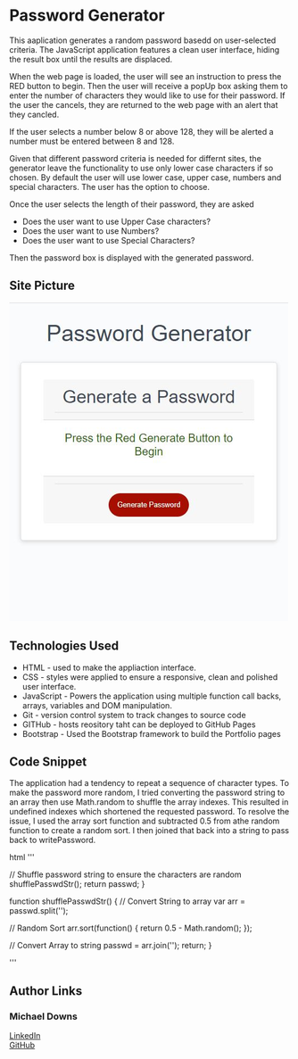 # Password Generator
This aaplication generates a random password basedd on user-selected criteria. The JavaScript application features a clean user interface, hiding the result box until the results are displaced.

When the web page is loaded, the user will see an instruction to press the RED button to begin.
Then the user will receive a popUp box asking them to enter the number of characters they would like to use for their password.  If the user the cancels, they are returned to the web page with an alert that they cancled.

If the user selects a number below 8 or above 128, they will be alerted a number must be entered between 8 and 128.

Given that different password criteria is needed for differnt sites, the generator leave the functionality to use only lower case characters if so chosen.  By default the user will use lower case, upper case, numbers and special characters.  The user has the option to choose.

Once the user selects the length of their password, they are asked
- Does the user want to use Upper Case characters?
- Does the user want to use Numbers?
- Does the user want to use Special Characters?

Then the password box is displayed with the generated password.


## Site Picture

![Site](screen-shot.jpg) 


## Technologies Used
- HTML - used to make the appliaction interface.
- CSS - styles were applied to ensure a responsive, clean and polished user interface.
- JavaScript - Powers the application using multiple function call backs, arrays, variables and DOM manipulation.
- Git - version control system to track changes to source code
- GITHub - hosts reository taht can be deployed to GitHub Pages
- Bootstrap - Used the Bootstrap framework to build the Portfolio pages


## Code Snippet
The application had a tendency to repeat a sequence of character types.  To make the password more random, I tried converting the password string to an array then use Math.random to shuffle the array indexes.  This resulted in undefined indexes which shortened the requested password.  To resolve the issue, I used the array sort function and subtracted 0.5 from athe random function to create a random sort.  I then joined that back into a string to pass back to writePassword.

html
'''
  
  // Shuffle password string to ensure the characters are random
  shufflePasswdStr();
  return passwd;
}

function shufflePasswdStr() {
  // Convert String to array
  var arr = passwd.split('');
  
  // Random Sort
  arr.sort(function() {
    return 0.5 - Math.random();
  });

  // Convert Array to string
  passwd = arr.join('');
  return;
}


'''

## Author Links
### Michael Downs
[LinkedIn](http://www.linkedin.com/in/michaeldownssj)  
[GitHub](https://chindowns.github.io/) 